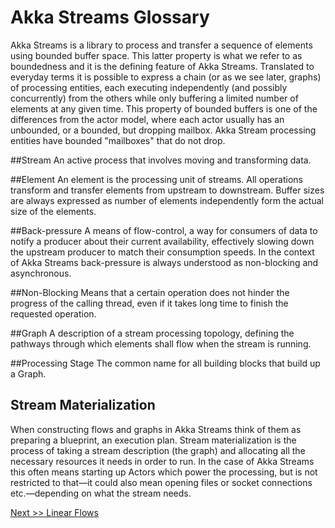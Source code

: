 # Akka Streams Glossary
Akka Streams is a library to process and transfer a sequence of elements using bounded buffer space. This latter property is what we refer to as boundedness and it is the defining feature of Akka Streams. Translated to everyday terms it is possible to express a chain (or as we see later, graphs) of processing entities, each executing independently (and possibly concurrently) from the others while only buffering a limited number of elements at any given time. This property of bounded buffers is one of the differences from the actor model, where each actor usually has an unbounded, or a bounded, but dropping mailbox. Akka Stream processing entities have bounded "mailboxes" that do not drop.



##Stream
An active process that involves moving and transforming data.

##Element
An element is the processing unit of streams. All operations transform and transfer elements from upstream to downstream. Buffer sizes are always expressed as number of elements independently form the actual size of the elements.

##Back-pressure
A means of flow-control, a way for consumers of data to notify a producer about their current availability, effectively slowing down the upstream producer to match their consumption speeds. In the context of Akka Streams back-pressure is always understood as non-blocking and asynchronous.

##Non-Blocking
Means that a certain operation does not hinder the progress of the calling thread, even if it takes long time to finish the requested operation.

##Graph
A description of a stream processing topology, defining the pathways through which elements shall flow when the stream is running.

##Processing Stage
The common name for all building blocks that build up a Graph. 

## Stream Materialization

When constructing flows and graphs in Akka Streams think of them as preparing a blueprint, an execution plan. Stream materialization is the process of taking a stream description (the graph) and allocating all the necessary resources it needs in order to run. In the case of Akka Streams this often means starting up Actors which power the processing, but is not restricted to that—it could also mean opening files or socket connections etc.—depending on what the stream needs.

[Next >> Linear Flows](30-linear-flows.md) 
